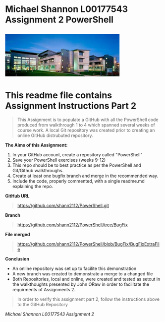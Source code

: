 # Michael Shannon L00177543 Assignment 2 PowerShell #
![img.png](atu.jpg)
---
# This readme file contains Assignment Instructions Part 2 #

>This Assignment is to populate a GitHub with all the PowerShell code produced from walkthrough 1 to 4 which spanned several weeks of course work. A local Git repository was created prior to creating an online GitHub distrubuted repository.

**The Aims of this Assignment:**
1. In your GitHub account, create a repository called "PowerShell"
2. Save your PowerShell exercises (weeks 9-12)
3. This repo should be to best practice as per the PowerShell and Git/Github walkthroughs.
4. Create at least one bugfix branch and merge in the recommended way.
5. Include the code, properly commented,  with a single readme.md explaining the repo.

**GitHub URL**

> https://github.com/shann2112/PowerShell.git

**Branch**
> https://github.com/shann2112/PowerShell/tree/BugFix

**File merged**
>https://github.com/shann2112/PowerShell/blob/BugFix/BugFixExtraFile

**Conclusion**
- An online repository was set up to facilite this demonstration
- A new branch was created to demonstrate a merge to a changed file
- Both Repositories, local and online, were created and tested as setout in the walkthoughts presented by John ORaw in order to facilitate the requirments of Assignments 2.

> In order to verify this assignment part 2, follow the instructions above to the GitHub Repository


*Michael Shannon L00177543 Assignment 2*





